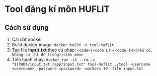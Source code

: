 # Tool đăng kí môn HUFLIT
## Cách sử dụng
1. Cài đặt docker
2. Build docker image: `docker build -t tool-huflit .`
3. Tạo file **input.txt** theo cú pháp: `<code>|<code LT>|<code TH>(nếu có, không có thì để trống)|<tên môn>`
4. Tiến hành chạy: `docker run -it --rm -v "$(PWD)/input.txt:/app/input.txt" tool-huflit ./tool -username <username> -password <password> -workers 10 -file input.txt`

